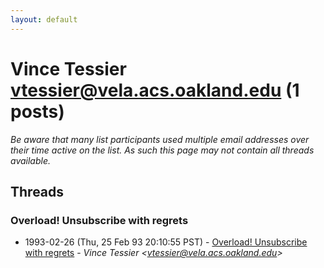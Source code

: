 ```yaml
---
layout: default
---
```


# Vince Tessier <vtessier@vela.acs.oakland.edu> (1 posts)

_Be aware that many list participants used multiple email addresses over their time active on the list. As such this page may not contain all threads available._

## Threads

### Overload! Unsubscribe with regrets
+ 1993-02-26 (Thu, 25 Feb 93 20:10:55 PST) - [Overload! Unsubscribe with regrets](/archive/1993/02/c69aa5924a5cfe4894e8e7f560a4e78508de62fdc3b0dacd1be163808f76589b) - _Vince Tessier \<vtessier@vela.acs.oakland.edu\>_

